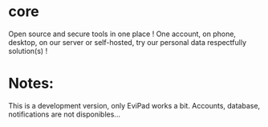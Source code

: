 # core
Open source and secure tools in one place ! One account, on phone, desktop, on our server or self-hosted, try our personal data respectfully solution(s) !
# Notes:
This is a development version, only EviPad works a bit. Accounts, database, notifications are not disponibles...